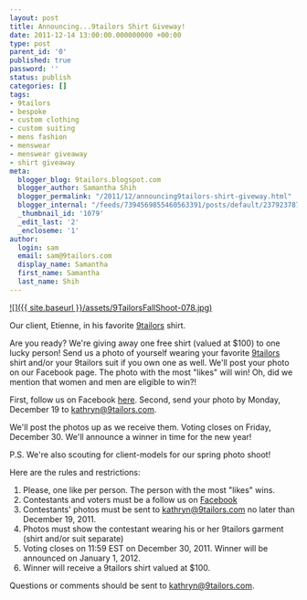 ```yaml
---
layout: post
title: Announcing...9tailors Shirt Giveway!
date: 2011-12-14 13:00:00.000000000 +00:00
type: post
parent_id: '0'
published: true
password: ''
status: publish
categories: []
tags:
- 9tailors
- bespoke
- custom clothing
- custom suiting
- mens fashion
- menswear
- menswear giveaway
- shirt giveaway
meta:
  blogger_blog: 9tailors.blogspot.com
  blogger_author: Samantha Shih
  blogger_permalink: "/2011/12/announcing9tailors-shirt-giveway.html"
  blogger_internal: "/feeds/7394569855460563391/posts/default/2379237875153168920"
  _thumbnail_id: '1079'
  _edit_last: '2'
  _encloseme: '1'
author:
  login: sam
  email: sam@9tailors.com
  display_name: Samantha
  first_name: Samantha
  last_name: Shih
---
```

[![]({{ site.baseurl }}/assets/9TailorsFallShoot-078.jpg)](http://1.bp.blogspot.com/-R05Wtxu40u8/TufQ50TUmrI/AAAAAAAAKfs/gJvXWEwMjEc/s1600/9TailorsFallShoot-078.jpg)

Our client, Etienne, in his favorite [9tailors](http://9tailors.com/) shirt.

Are you ready? We're giving away one free shirt (valued at $100) to one lucky person! Send us a photo of yourself wearing your favorite [9tailors](http://9tailors.com/) shirt and/or your 9tailors suit if you own one as well. We'll post your photo on our Facebook page. The photo with the most "likes" will win! Oh, did we mention that women and men are eligible to win?!

First, follow us on Facebook [here](https://www.facebook.com/pages/9tailors/49696314250). Second, send your photo by Monday, December 19 to [kathryn@9tailors.com](mailto:kathryn@9tailors.com).

We'll post the photos up as we receive them. Voting closes on Friday, December 30. We'll announce a winner in time for the new year!

P.S. We're also scouting for client-models for our spring photo shoot!

Here are the rules and restrictions: 

1.  Please, one like per person. The person with the most "likes" wins.  
2.  Contestants and voters must be a follow us on [Facebook](https://www.facebook.com/pages/9tailors/49696314250) 
3.  Contestants' photos must be sent to [kathryn@9tailors.com](mailto:kathryn@9tailors.com) no later than December 19, 2011. 
4.  Photos must show the contestant wearing his or her 9tailors garment (shirt and/or suit separate) 
5.  Voting closes on 11:59 EST on December 30, 2011. Winner will be announced on January 1, 2012. 
6.  Winner will receive a 9tailors shirt valued at $100. 

Questions or comments should be sent to [kathryn@9tailors.com](mailto:kathryn@9tailors.com).